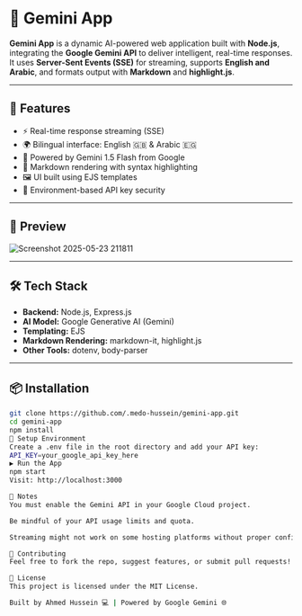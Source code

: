 # 🌟 Gemini App

**Gemini App** is a dynamic AI-powered web application built with **Node.js**, integrating the **Google Gemini API** to deliver intelligent, real-time responses. It uses **Server-Sent Events (SSE)** for streaming, supports **English and Arabic**, and formats output with **Markdown** and **highlight.js**.

---

## 🚀 Features

- ⚡ Real-time response streaming (SSE)
- 🌍 Bilingual interface: English 🇬🇧 & Arabic 🇪🇬
- 🧠 Powered by Gemini 1.5 Flash from Google
- 📝 Markdown rendering with syntax highlighting
- 🖼️ UI built using EJS templates
- 🔐 Environment-based API key security

---

## 📸 Preview

![Screenshot 2025-05-23 211811](https://github.com/user-attachments/assets/a0b47f81-37f1-4974-9e35-51356c0a0bce)


---

## 🛠️ Tech Stack

- **Backend:** Node.js, Express.js
- **AI Model:** Google Generative AI (Gemini)
- **Templating:** EJS
- **Markdown Rendering:** markdown-it, highlight.js
- **Other Tools:** dotenv, body-parser

---

## 📦 Installation

```bash
git clone https://github.com/.medo-hussein/gemini-app.git
cd gemini-app
npm install
🔐 Setup Environment
Create a .env file in the root directory and add your API key:
API_KEY=your_google_api_key_here
▶️ Run the App
npm start
Visit: http://localhost:3000

📌 Notes
You must enable the Gemini API in your Google Cloud project.

Be mindful of your API usage limits and quota.

Streaming might not work on some hosting platforms without proper configuration.

🤝 Contributing
Feel free to fork the repo, suggest features, or submit pull requests!

📄 License
This project is licensed under the MIT License.

Built by Ahmed Hussein 💻 | Powered by Google Gemini 🌐
